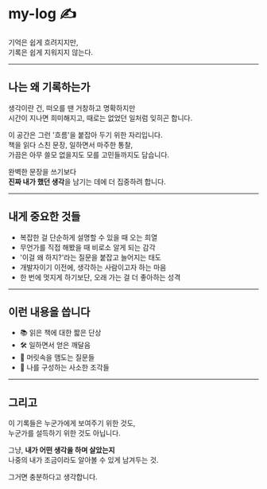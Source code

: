 # my-log ✍️

기억은 쉽게 흐려지지만,  
기록은 쉽게 지워지지 않는다.

---

## 나는 왜 기록하는가

생각이란 건, 떠오를 땐 거창하고 명확하지만  
시간이 지나면 희미해지고, 때로는 없었던 일처럼 잊히곤 합니다.

이 공간은 그런 '흐름'을 붙잡아 두기 위한 자리입니다.  
책을 읽다 스친 문장, 일하면서 마주한 통찰,  
가끔은 아무 쓸모 없을지도 모를 고민들까지도 담습니다.

완벽한 문장을 쓰기보다  
**진짜 내가 했던 생각**을 남기는 데에 더 집중하려 합니다.

---

## 내게 중요한 것들

- 복잡한 걸 단순하게 설명할 수 있을 때 오는 희열  
- 무언가를 직접 해봤을 때 비로소 알게 되는 감각  
- '이걸 왜 하지?'라는 질문을 붙잡고 늘어지는 태도  
- 개발자이기 이전에, 생각하는 사람이고자 하는 마음  
- 한 번에 멋지게 하기보단, 오래 가는 걸 더 좋아하는 성격

---

## 이런 내용을 씁니다

- 📚 읽은 책에 대한 짧은 단상  
- 🛠️ 일하면서 얻은 깨달음  
- 💭 머릿속을 맴도는 질문들  
- 🧵 나를 구성하는 사소한 조각들

---

## 그리고

이 기록들은 누군가에게 보여주기 위한 것도,  
누군가를 설득하기 위한 것도 아닙니다.  

그냥, **내가 어떤 생각을 하며 살았는지**  
나중의 내가 조금이라도 알아볼 수 있게 남겨두는 것.  

그거면 충분하다고 생각합니다.
